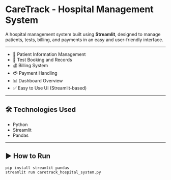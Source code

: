 # CareTrack - Hospital Management System

A hospital management system built using **Streamlit**, designed to manage patients, tests, billing, and payments in an easy and user-friendly interface.

---


- 🏥 Patient Information Management  
- 🧪 Test Booking and Records  
- 💰 Billing System  
- 💳 Payment Handling  
- 📊 Dashboard Overview  
- ✅ Easy to Use UI (Streamlit-based)

---

## 🛠️ Technologies Used

- Python  
- Streamlit  
- Pandas

---

## ▶️ How to Run

```bash
pip install streamlit pandas
streamlit run caretrack_hospital_system.py
